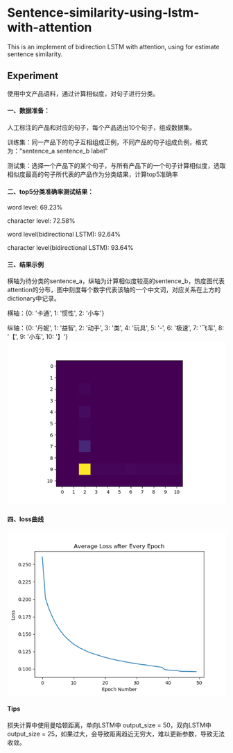 # Sentence-similarity-using-lstm-with-attention

This is an implement of bidirection LSTM with attention, using for estimate sentence similarity.

## Experiment

使用中文产品语料，通过计算相似度，对句子进行分类。

#### 一、数据准备：
  人工标注的产品和对应的句子，每个产品选出10个句子，组成数据集。
  
  训练集：同一产品下的句子互相组成正例，不同产品的句子组成负例，格式为："sentence_a  sentence_b  label"
  
  测试集：选择一个产品下的某个句子，与所有产品下的一个句子计算相似度，选取相似度最高的句子所代表的产品作为分类结果，计算top5准确率
#### 二、top5分类准确率测试结果：
  word level: 69.23%
  
  character level: 72.58%
  
  word level(bidirectional LSTM):  92.64%
  
  character level(bidirectional LSTM): 93.64%
#### 三、结果示例
  横轴为待分类的sentence_a，纵轴为计算相似度较高的sentence_b，热度图代表attention的分布，图中刻度每个数字代表该轴的一个中文词，对应关系在上方的dictionary中记录。
  
  横轴：{0: '卡通', 1: '惯性', 2: '小车'}
  
  纵轴：{0: '丹妮', 1: '益智', 2: '动手', 3: '类', 4: '玩具', 5: '-', 6: '极速', 7: '飞车', 8: '【', 9: '小车', 10: '】'}
  ![attention heat map](https://github.com/SUNCHAO1212/Sentence-similarity-using-lstm-with-attention/blob/master/figure/0.png)
#### 四、loss曲线
  ![loss log](https://github.com/SUNCHAO1212/Sentence-similarity-using-lstm-with-attention/blob/master/figure/character_level_lstm_with_attention_epoch_loss.png)
#### Tips
  损失计算中使用曼哈顿距离，单向LSTM中 output_size = 50，双向LSTM中 output_size = 25，如果过大，会导致距离趋近无穷大，难以更新参数，导致无法收敛。
